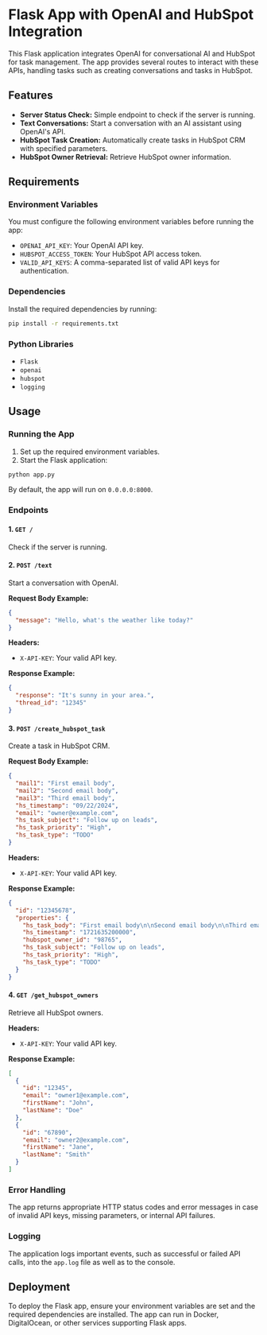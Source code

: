 
# Flask App with OpenAI and HubSpot Integration

This Flask application integrates OpenAI for conversational AI and HubSpot for task management. The app provides several routes to interact with these APIs, handling tasks such as creating conversations and tasks in HubSpot.

## Features
- **Server Status Check:** Simple endpoint to check if the server is running.
- **Text Conversations:** Start a conversation with an AI assistant using OpenAI's API.
- **HubSpot Task Creation:** Automatically create tasks in HubSpot CRM with specified parameters.
- **HubSpot Owner Retrieval:** Retrieve HubSpot owner information.

## Requirements

### Environment Variables
You must configure the following environment variables before running the app:
- `OPENAI_API_KEY`: Your OpenAI API key.
- `HUBSPOT_ACCESS_TOKEN`: Your HubSpot API access token.
- `VALID_API_KEYS`: A comma-separated list of valid API keys for authentication.

### Dependencies
Install the required dependencies by running:

```bash
pip install -r requirements.txt
```

### Python Libraries
- `Flask`
- `openai`
- `hubspot`
- `logging`

## Usage

### Running the App

1. Set up the required environment variables.
2. Start the Flask application:

```bash
python app.py
```

By default, the app will run on `0.0.0.0:8000`.

### Endpoints

#### 1. `GET /`
Check if the server is running.

#### 2. `POST /text`
Start a conversation with OpenAI.

**Request Body Example:**
```json
{
  "message": "Hello, what's the weather like today?"
}
```

**Headers:**
- `X-API-KEY`: Your valid API key.

**Response Example:**
```json
{
  "response": "It's sunny in your area.",
  "thread_id": "12345"
}
```

#### 3. `POST /create_hubspot_task`
Create a task in HubSpot CRM.

**Request Body Example:**
```json
{
  "mail1": "First email body",
  "mail2": "Second email body",
  "mail3": "Third email body",
  "hs_timestamp": "09/22/2024",
  "email": "owner@example.com",
  "hs_task_subject": "Follow up on leads",
  "hs_task_priority": "High",
  "hs_task_type": "TODO"
}
```

**Headers:**
- `X-API-KEY`: Your valid API key.

**Response Example:**
```json
{
  "id": "12345678",
  "properties": {
    "hs_task_body": "First email body\n\nSecond email body\n\nThird email body",
    "hs_timestamp": "1721635200000",
    "hubspot_owner_id": "98765",
    "hs_task_subject": "Follow up on leads",
    "hs_task_priority": "High",
    "hs_task_type": "TODO"
  }
}
```

#### 4. `GET /get_hubspot_owners`
Retrieve all HubSpot owners.

**Headers:**
- `X-API-KEY`: Your valid API key.

**Response Example:**
```json
[
  {
    "id": "12345",
    "email": "owner1@example.com",
    "firstName": "John",
    "lastName": "Doe"
  },
  {
    "id": "67890",
    "email": "owner2@example.com",
    "firstName": "Jane",
    "lastName": "Smith"
  }
]
```

### Error Handling

The app returns appropriate HTTP status codes and error messages in case of invalid API keys, missing parameters, or internal API failures.

### Logging

The application logs important events, such as successful or failed API calls, into the `app.log` file as well as to the console.

## Deployment

To deploy the Flask app, ensure your environment variables are set and the required dependencies are installed. The app can run in Docker, DigitalOcean, or other services supporting Flask apps.


